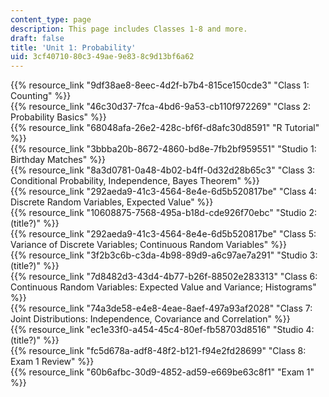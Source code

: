 ```yaml
---
content_type: page
description: This page includes Classes 1-8 and more.
draft: false
title: 'Unit 1: Probability'
uid: 3cf40710-80c3-49ae-9e83-8c9d13bf6a62
---
```

{{% resource_link "9df38ae8-8eec-4d2f-b7b4-815ce150cde3" "Class 1: Counting" %}}  
{{% resource_link "46c30d37-7fca-4bd6-9a53-cb110f972269" "Class 2: Probability Basics" %}}  
{{% resource_link "68048afa-26e2-428c-bf6f-d8afc30d8591" "R Tutorial" %}}  
{{% resource_link "3bbba20b-8672-4860-bd8e-7fb2bf959551" "Studio 1: Birthday Matches" %}}  
{{% resource_link "8a3d0781-0a48-4b02-b4ff-0d32d28b65c3" "Class 3: Conditional Probability, Independence, Bayes Theorem" %}}  
{{% resource_link "292aeda9-41c3-4564-8e4e-6d5b520817be" "Class 4: Discrete Random Variables, Expected Value" %}}  
{{% resource_link "10608875-7568-495a-b18d-cde926f70ebc" "Studio 2: (title?)" %}}  
{{% resource_link "292aeda9-41c3-4564-8e4e-6d5b520817be" "Class 5: Variance of Discrete Variables; Continuous Random Variables" %}}  
{{% resource_link "3f2b3c6b-c3da-4b98-89d9-a6c97ae7a291" "Studio 3: (title?)" %}}  
{{% resource_link "7d8482d3-43d4-4b77-b26f-88502e283313" "Class 6: Continuous Random Variables: Expected Value and Variance; Histograms" %}}  
{{% resource_link "74a3de58-e4e8-4eae-8aef-497a93af2028" "Class 7: Joint Distributions: Independence, Covariance and Correlation" %}}  
{{% resource_link "ec1e33f0-a454-45c4-80ef-fb58703d8516" "Studio 4: (title?)" %}}  
{{% resource_link "fc5d678a-adf8-48f2-b121-f94e2fd28699" "Class 8: Exam 1 Review" %}}  
{{% resource_link "60b6afbc-30d9-4852-ad59-e669be63c8f1" "Exam 1" %}}